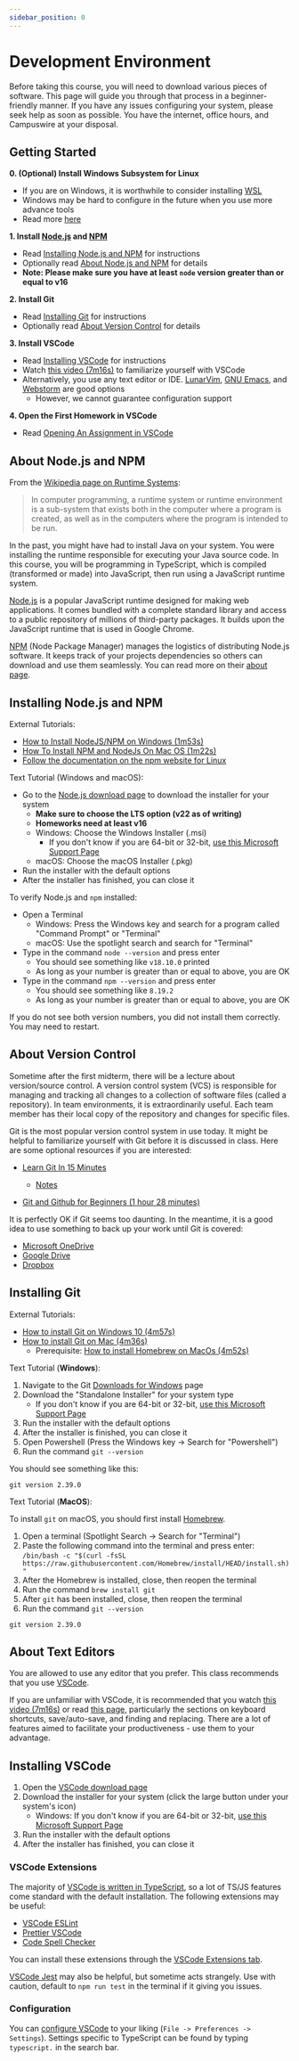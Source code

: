 ```yaml
---
sidebar_position: 0
---
```


# Development Environment

Before taking this course, you will need to download various pieces of software. This page will guide you through that process in a beginner-friendly manner. If you have any issues configuring your system, please seek help as soon as possible. You have the internet, office hours, and Campuswire at your disposal.

## Getting Started

**0. (Optional) Install Windows Subsystem for Linux**

- If you are on Windows, it is worthwhile to consider installing [WSL](https://learn.microsoft.com/en-us/windows/wsl/about)
- Windows may be hard to configure in the future when you use more advance tools
- Read more [here](https://learn.microsoft.com/en-us/windows/wsl/install)

**1. Install [Node.js](https://nodejs.org/en/about/) and [NPM](https://docs.npmjs.com/about-npm)**

- Read [Installing Node.js and NPM](#installing-nodejs-and-npm) for instructions
- Optionally read [About Node.js and NPM](#about-nodejs-and-npm) for details
- **Note: Please make sure you have at least `node` version greater than or equal to v16**

**2. Install Git**

- Read [Installing Git](#installing-git) for instructions
- Optionally read [About Version Control](#about-version-control) for details

**3. Install VSCode**

- Read [Installing VSCode](#installing-vscode) for instructions
- Watch [this video (7m16s)](https://www.youtube.com/watch?v=B-s71n0dHUk) to familiarize yourself with VSCode
- Alternatively, you use any text editor or IDE. [LunarVim](https://www.lunarvim.org/), [GNU Emacs](https://www.gnu.org/software/emacs/), and [Webstorm](https://www.jetbrains.com/webstorm/) are good options
  - However, we cannot guarantee configuration support

**4. Open the First Homework in VSCode**

- Read [Opening An Assignment in VSCode](/materials/tutorials/assignments/opening-an-assignment)

## About Node.js and NPM

From the [Wikipedia page on Runtime Systems](https://en.wikipedia.org/wiki/Runtime_system):

> In computer programming, a runtime system or runtime environment is a sub-system that exists both in the computer where a program is created, as well as in the computers where the program is intended to be run.

In the past, you might have had to install Java on your system. You were installing the runtime responsible for executing your Java source code. In this course, you will be programming in TypeScript, which is compiled (transformed or made) into JavaScript, then run using a JavaScript runtime system.

[Node.js](https://nodejs.org/en/about/) is a popular JavaScript runtime designed for making web applications. It comes bundled with a complete standard library and access to a public repository of millions of third-party packages. It builds upon the JavaScript runtime that is used in Google Chrome.

[NPM](https://docs.npmjs.com/about-npm) (Node Package Manager) manages the logistics of distributing Node.js software. It keeps track of your projects dependencies so others can download and use them seamlessly. You can read more on their [about page](https://docs.npmjs.com/about-npm).

## Installing Node.js and NPM

External Tutorials:

- [How to Install NodeJS/NPM on Windows (1m53s)](https://www.youtube.com/watch?v=6EwGA0StTeM)
- [How To Install NPM and NodeJs On Mac OS (1m22s)](https://www.youtube.com/watch?v=Ue6g4udgbdI)
- [Follow the documentation on the npm website for Linux](https://docs.npmjs.com/downloading-and-installing-node-js-and-npm)

Text Tutorial (Windows and macOS):

- Go to the [Node.js download page](https://nodejs.org/en/download/) to download the installer for your system
  - **Make sure to choose the LTS option (v22 as of writing)**
  - **Homeworks need at least v16**
  - Windows: Choose the Windows Installer (.msi)
    - If you don't know if you are 64-bit or 32-bit, [use this Microsoft Support Page](https://support.microsoft.com/en-us/topic/determine-whether-your-computer-is-running-a-32-bit-version-or-64-bit-version-of-the-windows-operating-system-1b03ca69-ac5e-4b04-827b-c0c47145944b)
  - macOS: Choose the macOS Installer (.pkg)
- Run the installer with the default options
- After the installer has finished, you can close it

To verify Node.js and `npm` installed:

- Open a Terminal
  - Windows: Press the Windows key and search for a program called "Command Prompt" or "Terminal"
  - macOS: Use the spotlight search and search for "Terminal"
- Type in the command `node --version` and press enter
  - You should see something like `v18.10.0` printed
  - As long as your number is greater than or equal to above, you are OK
- Type in the command `npm --version` and press enter
  - You should see something like `8.19.2`
  - As long as your number is greater than or equal to above, you are OK

If you do not see both version numbers, you did not install them correctly. You may need to restart.

## About Version Control

Sometime after the first midterm, there will be a lecture about version/source control. A version control system (VCS) is responsible for managing and tracking all changes to a collection of software files (called a repository). In team environments, it is extraordinarily useful. Each team member has their local copy of the repository and changes for specific files.

Git is the most popular version control system in use today. It might be helpful to familiarize yourself with Git before it is discussed in class. Here are some optional resources if you are interested:

- [Learn Git In 15 Minutes](https://www.youtube.com/watch?v=USjZcfj8yxE)

  - [Notes](https://www.notion.so/zarkom/Introduction-to-Git-ac396a0697704709a12b6a0e545db049)

- [Git and Github for Beginners (1 hour 28 minutes)](https://www.youtube.com/watch?v=RGOj5yH7evk)

It is perfectly OK if Git seems too daunting. In the meantime, it is a good idea to use something to back up your work until Git is covered:

- [Microsoft OneDrive](https://onedrive.live.com/)
- [Google Drive](https://www.google.com/drive/download/)
- [Dropbox](https://www.dropbox.com/desktop)

## Installing Git

External Tutorials:

- [How to install Git on Windows 10 (4m57s)](https://www.youtube.com/watch?v=6EwGA0StTeM)
- [How to install Git on Mac (4m36s)](https://www.youtube.com/watch?v=26hzQ6KWhDM)
  - Prerequisite: [How to install Homebrew on MacOs (4m52s)](https://www.youtube.com/watch?v=UBdiA0SJqLE)

Text Tutorial (**Windows**):

1. Navigate to the Git [Downloads for Windows](https://git-scm.com/download/win) page
2. Download the "Standalone Installer" for your system type
   - If you don't know if you are 64-bit or 32-bit, [use this Microsoft Support Page](https://support.microsoft.com/en-us/topic/determine-whether-your-computer-is-running-a-32-bit-version-or-64-bit-version-of-the-windows-operating-system-1b03ca69-ac5e-4b04-827b-c0c47145944b)
3. Run the installer with the default options
4. After the installer is finished, you can close it
5. Open Powershell (Press the Windows key -> Search for "Powershell")
6. Run the command `git --version`

You should see something like this:

```text
git version 2.39.0
```

Text Tutorial (**MacOS**):

To install `git` on macOS, you should first install [Homebrew](https://brew.sh/).

1. Open a terminal (Spotlight Search -> Search for "Terminal")
2. Paste the following command into the terminal and press enter: `/bin/bash -c "$(curl -fsSL https://raw.githubusercontent.com/Homebrew/install/HEAD/install.sh)"`
3. After the Homebrew is installed, close, then reopen the terminal
4. Run the command `brew install git`
5. After `git` has been installed, close, then reopen the terminal
6. Run the command `git --version`

```text
git version 2.39.0
```

## About Text Editors

You are allowed to use any editor that you prefer. This class recommends that you use [VSCode](https://code.visualstudio.com/).

If you are unfamiliar with VSCode, it is recommended that you watch [this video (7m16s)](https://www.youtube.com/watch?v=B-s71n0dHUk) or read [this page](https://code.visualstudio.com/docs/editor/codebasics), particularly the sections on keyboard shortcuts, save/auto-save, and finding and replacing. There are a lot of features aimed to facilitate your productiveness - use them to your advantage.

## Installing VSCode

1. Open the [VSCode download page](https://code.visualstudio.com/Download)
2. Download the installer for your system (click the large button under your system's icon)
   - Windows: If you don't know if you are 64-bit or 32-bit, [use this Microsoft Support Page](https://support.microsoft.com/en-us/topic/determine-whether-your-computer-is-running-a-32-bit-version-or-64-bit-version-of-the-windows-operating-system-1b03ca69-ac5e-4b04-827b-c0c47145944b)
3. Run the installer with the default options
4. After the installer has finished, you can close it

### VSCode Extensions

The majority of [VSCode is written in TypeScript](https://github.com/Microsoft/vscode), so a lot of TS/JS features come standard with the default installation. The following extensions may be useful:

- [VSCode ESLint](https://marketplace.visualstudio.com/items?itemName=dbaeumer.vscode-eslint)
- [Prettier VSCode](https://marketplace.visualstudio.com/items?itemName=esbenp.prettier-vscode)
- [Code Spell Checker](https://marketplace.visualstudio.com/items?itemName=streetsidesoftware.code-spell-checker)

You can install these extensions through the [VSCode Extensions tab](https://code.visualstudio.com/docs/editor/extension-marketplace).

[VSCode Jest](https://marketplace.visualstudio.com/items?itemName=firsttris.vscode-jest-runner) may also be helpful, but sometime acts strangely. Use with caution, default to `npm run test` in the terminal if it giving you issues.

### Configuration

You can [configure VSCode](https://code.visualstudio.com/docs/getstarted/settings) to your liking (`File -> Preferences -> Settings`). Settings specific to TypeScript can be found by typing `typescript.` in the search bar.
